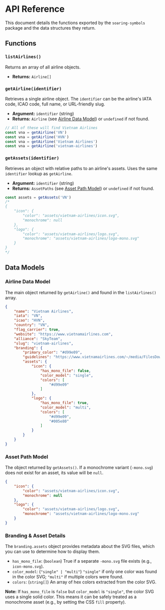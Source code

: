 # API Reference

This document details the functions exported by the `soaring-symbols` package and the data structures they return.

## Functions

### `listAirlines()`

Returns an array of all airline objects.

- **Returns:** `Airline[]`

### `getAirline(identifier)`

Retrieves a single airline object. The `identifier` can be the airline's IATA code, ICAO code, full name, or URL-friendly slug.

- **Argument:** `identifier` (string)
- **Returns:** `Airline` (see [Airline Data Model](#airline-data-model)) or `undefined` if not found.

```js
// All of these will find Vietnam Airlines
const vna = getAirline('VN')
const vna = getAirline('HVN')
const vna = getAirline('Vietnam Airlines')
const vna = getAirline('vietnam-airlines')
````

### `getAssets(identifier)`

Retrieves an object with relative paths to an airline's assets. Uses the same `identifier` lookup as `getAirline`.

- **Argument:** `identifier` (string)
- **Returns:** `AssetPaths` (see [Asset Path Model](#asset-path-model)) or `undefined` if not found.

```js
const assets = getAssets('VN')
/*
{
    "icon": {
        "color": "assets/vietnam-airlines/icon.svg",
        "monochrome": null
    },
    "logo": {
        "color": "assets/vietnam-airlines/logo.svg",
        "monochrome": "assets/vietnam-airlines/logo-mono.svg"
    }
}
*/
```

## Data Models

### Airline Data Model

The main object returned by `getAirline()` and found in the `listAirlines()` array.

```json
{
    "name": "Vietnam Airlines",
    "iata": "VN",
    "icao": "HVN",
    "country": "VN",
    "flag_carrier": true,
    "website": "https://www.vietnamairlines.com",
    "alliance": "SkyTeam",
    "slug": "vietnam-airlines",
    "branding": {
        "primary_color": "#d99e09",
        "guidelines": "https://www.vietnamairlines.com/~/media/FilesDownload/AboutUs/Corporate-Identity/GSM-2017-Web1.pdf",
        "assets": {
            "icon": {
                "has_mono_file": false,
                "color_model": "single",
                "colors": [
                    "#d99e09"
                ]
            },
            "logo": {
                "has_mono_file": true,
                "color_model": "multi",
                "colors": [
                    "#d99e09",
                    "#005e80"
                ]
            }
        }
    }
}
```

### Asset Path Model

The object returned by `getAssets()`. If a monochrome variant (`-mono.svg`) does not exist for an asset, its value will be `null`.

```json
{
    "icon": {
        "color": "assets/vietnam-airlines/icon.svg",
        "monochrome": null
    },
    "logo": {
        "color": "assets/vietnam-airlines/logo.svg",
        "monochrome": "assets/vietnam-airlines/logo-mono.svg"
    }
}
```

### Branding & Asset Details

The `branding.assets` object provides metadata about the SVG files, which you can use to determine how to display them.

- `has_mono_file`: (`boolean`) True if a separate `-mono.svg` file exists (e.g., `icon-mono.svg`).
- `color_model`: (`"single" | "multi"`) `"single"` if only one color was found in the color SVG; `"multi"` if multiple colors were found.
- `colors`: (`string[]`) An array of hex colors extracted from the color SVG.

**Note:** If `has_mono_file` is `false` but `color_model` is `"single"`, the color SVG uses a single solid color. This means it can be safely treated as a monochrome asset (e.g., by setting the CSS `fill` property).
